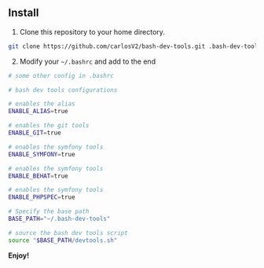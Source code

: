 ## Install

1. Clone this repository to your home directory.

```sh
git clone https://github.com/carlosV2/bash-dev-tools.git .bash-dev-tools
```

2. Modify your `~/.bashrc` and add to the end

```sh
# some other config in .bashrc

# bash dev tools configurations

# enables the alias
ENABLE_ALIAS=true

# enables the git tools
ENABLE_GIT=true

# enables the symfony tools
ENABLE_SYMFONY=true

# enables the symfony tools
ENABLE_BEHAT=true

# enables the symfony tools
ENABLE_PHPSPEC=true

# Specify the base path
BASE_PATH="~/.bash-dev-tools"

# source the bash dev tools script
source "$BASE_PATH/devtools.sh"
```

**Enjoy!**
